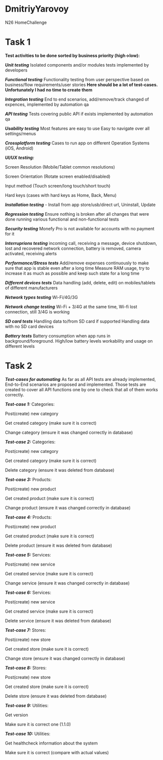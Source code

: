 # DmitriyYarovoy
N26 HomeChallenge

# Task 1

**Test activities to be done sorted by business priority (high->low):**

**_Unit testing_**
   Isolated components and/or modules tests implemented by developers
   
**_Functional testing_**
Functionality testing from user perspective based on business/flow requirements/user stories
**Here should be a lot of test-cases. Unfortunately I had no time to create them**

**_Integration testing_**
   End to end scenarios, add/remove/track changed of expences, implemented by automation qa
   
**_API testing_**
   Tests covering public API if exists implemented by automation qa
   
**_Usability testing_** 
   Most features are easy to use
   Easy to navigate over all settings/menus

**_Crossplatform testing_**
   Cases to run app on different Operation Systems (iOS, Android)
   
**_UI/UX testing:_**

Screen Resolution (Mobile/Tablet common resolutions)

Screen Orientation (Rotate screen enabled/disabled)

Input method (Touch screen/long touch/short touch)

Hard keys  (cases with hard keys as Home, Back, Menu)

**_Installation testing_** - Install from app store/usb/direct url, Uninstall, Update

**_Regression testing_**
   Ensure nothing is broken after all changes that were done running various functional and non-functional tests

**_Security testing_**
   Monefy Pro is not available for accounts with no payment for it
   
**_Interruprions testing_**
   incoming call, receiving a message, device shutdown, lost and recovered network connection, battery is removed, camera activated, receiving alerts
   
**_Performance/Stress tests_**
   Add/remove expenses continuously to make sure that app is stable even after a long time
   Measure RAM usage, try to increase it as much as possible and keep such state for a long time
   
**_Different devices tests_**
   Data handling (add, delete, edit) on mobiles/tablets of different manufacturers

**_Network types testing_**
   Wi-Fi/4G/3G
   
**_Network change testing_**
   Wi-Fi + 3/4G at the same time, Wi-fi lost connection, still 3/4G is working
   
**_SD card tests_**
   Handling data to/from SD card if supported
   Handling data with no SD card devices

**_Battery tests_**
   Battery consumption when app runs in background/foreground. High/low battery levels workability and usage on different levels
   
# Task 2

**_Test-cases for automating_**
  As far as all API tests are already implemented, End-to-End scenarios are proposed and implemented.
  Those tests are created to cover all API functions one by one to check that all of them works correctly.
  
**_Test-case 1:_**
  Categories:
  
  Post(create) new category
  
  Get created category (make sure it is correct)
  
  Change category (ensure it was changed correctly in database)
  
**_Test-case 2:_**
  Categories:
  
  Post(create) new category
  
  Get created category (make sure it is correct)
  
  Delete category (ensure it was deleted from database)
  
**_Test-case 3:_**
  Products:
  
  Post(create) new product
  
  Get created product (make sure it is correct)
  
  Change product (ensure it was changed correctly in database)
  
**_Test-case 4:_**
  Products:
  
  Post(create) new product
  
  Get created product (make sure it is correct)
  
  Delete product (ensure it was deleted from database)
  
**_Test-case 5:_**
  Services:
  
  Post(create) new service
  
  Get created service (make sure it is correct)
  
  Change service (ensure it was changed correctly in database)
  
**_Test-case 6:_**
  Services:
  
  Post(create) new service
  
  Get created service (make sure it is correct)
  
  Delete service (ensure it was deleted from database)
  
**_Test-case 7:_**
  Stores:
  
  Post(create) new store
  
  Get created store (make sure it is correct)
  
  Change store (ensure it was changed correctly in database)
  
**_Test-case 8:_**
  Stores:
  
  Post(create) new store
  
  Get created store (make sure it is correct)
  
  Delete store (ensure it was deleted from database)
  
**_Test-case 9:_**
  Utilities:
  
 Get version
 
 Make sure it is correct one (1.1.0)
  
**_Test-case 10:_**
  Utilities:
 
  Get healthcheck information about the system
  
  Make sure it is correct (compare with actual values)
